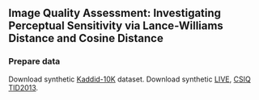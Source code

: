 ## Image Quality Assessment: Investigating Perceptual Sensitivity via Lance-Williams Distance and Cosine Distance
### Prepare data
Download synthetic [Kaddid-10K](http://database.mmsp-kn.de/kadid-10k-database.html) dataset. 
Download synthetic [LIVE](http://live.ece.utexas.edu/index.php), [CSIQ](https://qualinet.github.io/databases/image/categorical_image_quality_csiq_database/) [TID2013](http://www.ponomarenko.info/tid2013.htm).
